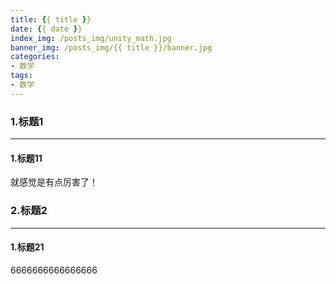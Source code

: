 ```yaml
---
title: {{ title }}
date: {{ date }}
index_img: /posts_img/unity_math.jpg
banner_img: /posts_img/{{ title }}/banner.jpg
categories:
- 数学
tags: 
- 数学
---
```

### 1.标题1
***
#### 1.标题11
就感觉是有点厉害了！<br>
### 2.标题2
***
#### 1.标题21
6666666666666666<br>
